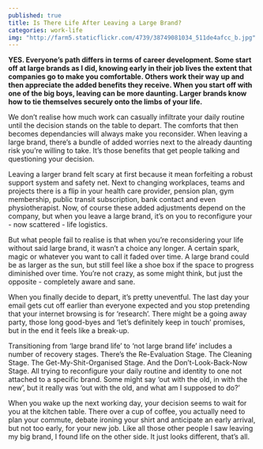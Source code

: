 ```yaml
---
published: true
title: Is There Life After Leaving a Large Brand?
categories: work-life
img: "http://farm5.staticflickr.com/4739/38749081034_511de4afcc_b.jpg"
---
```

**YES. Everyone’s path differs in terms of career development. Some start off at large brands as I did, knowing early in their job lives the extent that companies go to make you comfortable. Others work their way up and then appreciate the added benefits they receive. When you start off with one of the big boys, leaving can be more daunting. Larger brands know how to tie themselves securely onto the limbs of your life.**

We don’t realise how much work can casually infiltrate your daily routine until the decision stands on the table to depart. The comforts that then becomes dependancies will always make you reconsider. When leaving a large brand, there’s a bundle of added worries next to the already daunting risk you’re willing to take. It’s those benefits that get people talking and questioning your decision.

Leaving a larger brand felt scary at first because it mean forfeiting a robust support system and safety net. Next to changing workplaces, teams and projects there is a flip in your health care provider, pension plan, gym membership, public transit subscription, bank contact and even physiotherapist. Now, of course these added adjustments depend on the company, but when you leave a large brand, it’s on you to reconfigure your - now scattered - life logistics. 

But what people fail to realise is that when you’re reconsidering your life without said large brand, it wasn’t a choice any longer. A certain spark, magic or whatever you want to call it faded over time. A large brand could be as larger as the sun, but still feel like a shoe box if the space to progress diminished over time. You’re not crazy, as some might think, but just the opposite - completely aware and sane.

When you finally decide to depart, it’s pretty uneventful. The last day your email gets cut off earlier than everyone expected and you stop pretending that your internet browsing is for ‘research’. There might be a going away party, those long good-byes and ‘let’s definitely keep in touch’ promises, but in the end it feels like a break-up.

Transitioning from ‘large brand life’ to ‘not large brand life’ includes a number of recovery stages. There’s the Re-Evaluation Stage. The Cleaning Stage. The Get-My-Shit-Organised Stage. And the Don’t-Look-Back-Now Stage. All trying to reconfigure your daily routine and identity to one not attached to a specific brand. Some might say ‘out with the old, in with the new’, but it really was ‘out with the old, and what am I supposed to do?’ 

When you wake up the next working day, your decision seems to wait for you at the kitchen table. There over a cup of coffee, you actually need to plan your commute, debate ironing your shirt and anticipate an early arrival, but not too early, for your new job. Like all those other people I saw leaving my big brand, I found life on the other side. It just looks different, that’s all.
